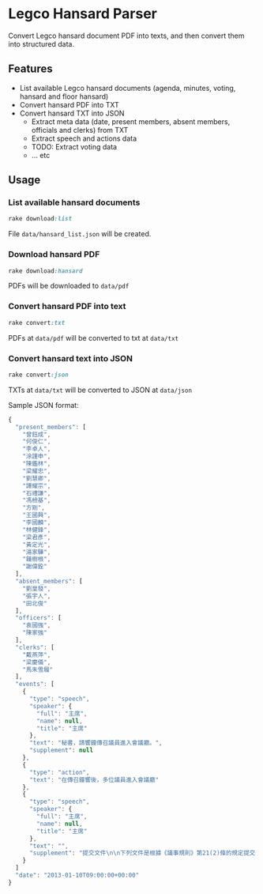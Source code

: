 # Legco Hansard Parser

Convert Legco hansard document PDF into texts, and then convert them into structured data.

## Features

- List available Legco hansard documents (agenda, minutes, voting, hansard and floor hansard)
- Convert hansard PDF into TXT
- Convert hansard TXT into JSON
  - Extract meta data (date, present members, absent members, officials and clerks) from TXT
  - Extract speech and actions data
  - TODO: Extract voting data
  - ... etc

## Usage

### List available hansard documents

```ruby
rake download:list
```

File ``data/hansard_list.json`` will be created.

### Download hansard PDF

```ruby
rake download:hansard
```

PDFs will be downloaded to ``data/pdf``

### Convert hansard PDF into text

```ruby
rake convert:txt
```

PDFs at ``data/pdf`` will be converted to txt at ``data/txt``

### Convert hansard text into JSON

```ruby
rake convert:json
```

TXTs at ``data/txt`` will be converted to JSON at ``data/json``

Sample JSON format:

```javascript
{
  "present_members": [
    "曾鈺成",
    "何俊仁",
    "李卓人",
    "涂謹申",
    "陳鑑林",
    "梁耀忠",
    "劉慧卿",
    "譚耀宗",
    "石禮謙",
    "馮檢基",
    "方剛",
    "王國興",
    "李國麟",
    "林健鋒",
    "梁君彥",
    "黃定光",
    "湯家驊",
    "鍾樹根",
    "謝偉銓"
  ],
  "absent_members": [
    "劉皇發",
    "張宇人",
    "田北俊"
  ],
  "officers": [
    "袁國強",
    "陳家強"
  ],
  "clerks": [
    "戴燕萍",
    "梁慶儀",
    "馬朱雪履"
  ],
  "events": [
    {
      "type": "speech",
      "speaker": {
        "full": "主席",
        "name": null,
        "title": "主席"
      },
      "text": "秘書，請響鐘傳召議員進入會議廳。",
      "supplement": null
    },
    {
      "type": "action",
      "text": "在傳召鐘響後，多位議員進入會議廳"
    },
    {
      "type": "speech",
      "speaker": {
        "full": "主席",
        "name": null,
        "title": "主席"
      },
      "text": "",
      "supplement": "提交文件\n\n下列文件是根據《議事規則》第21(2)條的規定提交：\n\n附屬法例／文書 法律公告編號\n\n《 2012年電訊 (電訊器具 )(豁免領牌 )(修訂 )令》 .... 190/2012\n\n《〈 2012年陪審員津貼 (修訂 )令〉 (生效日期 )\n公告》 ....................................................\n\n191/2012\n\n《〈 2012年刑事訴訟程序 (證人津貼 )(修訂 )規則〉\n(生效日期 )公告》 ....................................\n\n192/2012\n\n《〈 2012年死因裁判官 (證人津貼 )(修訂 )規則〉\n(生效日期 )公告》 ....................................\n\n193/2012\n\n《 2013年圖書館指定 (修訂 )令》 ........................... 1/2013\n\n\n其他文件\n\n第 57號 ― 政府飛行服務隊總監擬備截至二零一二年三月\n三十一日為止年度內的政府飛行服務隊福利基金\n管理報告\n\n第 58號 ― 農產品獎學基金\n二零一一年四月一日起至二零一二年三月三十一\n日止的報告\n\n第 59號 ― 香港學術及職業資歷評審局\n2011-12年報\n議員質詢的口頭答覆"
    }
  ]
  "date": "2013-01-10T09:00:00+00:00"
}
```